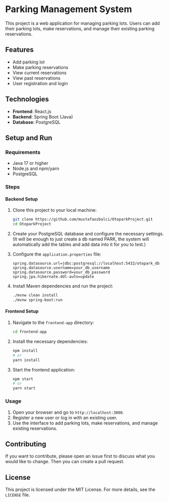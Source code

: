 # Parking Management System

This project is a web application for managing parking lots. Users can add their parking lots, make reservations, and manage their existing parking reservations.

## Features

- Add parking lot
- Make parking reservations
- View current reservations
- View past reservations
- User registration and login

## Technologies

- **Frontend**: React.js
- **Backend**: Spring Boot (Java)
- **Database**: PostgreSQL

## Setup and Run

### Requirements

- Java 17 or higher
- Node.js and npm/yarn
- PostgreSQL

### Steps

#### Backend Setup

1. Clone this project to your local machine:
    ```bash
    git clone https://github.com/mustafaozbalci/OtoparkProject.git
    cd OtoparkProject
    ```

2. Create your PostgreSQL database and configure the necessary settings.(It will be enough to just create a db named PARK, the system will automatically add the tables and add data into it for you to test.)

3. Configure the `application.properties` file:
    ```properties
    spring.datasource.url=jdbc:postgresql://localhost:5432/otopark_db
    spring.datasource.username=your_db_username
    spring.datasource.password=your_db_password
    spring.jpa.hibernate.ddl-auto=update
    ```

4. Install Maven dependencies and run the project:
    ```bash
    ./mvnw clean install
    ./mvnw spring-boot:run
    ```

#### Frontend Setup

1. Navigate to the `frontend-app` directory:
    ```bash
    cd frontend-app
    ```

2. Install the necessary dependencies:
    ```bash
    npm install
    # or
    yarn install
    ```

3. Start the frontend application:
    ```bash
    npm start
    # or
    yarn start
    ```

### Usage

1. Open your browser and go to `http://localhost:3000`.
2. Register a new user or log in with an existing user.
3. Use the interface to add parking lots, make reservations, and manage existing reservations.

## Contributing

If you want to contribute, please open an issue first to discuss what you would like to change. Then you can create a pull request.

## License

This project is licensed under the MIT License. For more details, see the `LICENSE` file.
